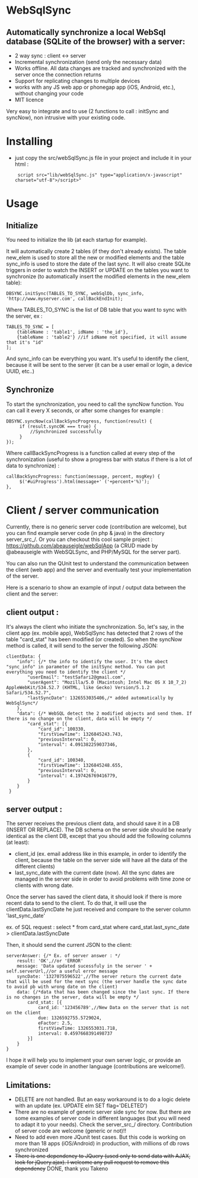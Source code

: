 WebSqlSync 
=====================
Automatically synchronize a local WebSql database (SQLite of the browser) with a server:
------------------

 - 2 way sync : client <-> server
 - Incremental synchronization (send only the necessary data)
 - Works offline. All data changes are tracked and synchronized with the server once the connection returns
 - Support for replicating changes to multiple devices
 - works with any JS web app or phonegap app (iOS, Android, etc.), without changing your code
 - MIT licence

Very easy to integrate and to use (2 functions to call : initSync and syncNow), non intrusive with your existing code.

Installing
==========

 - just copy the src/webSqlSync.js file in your project and include it in your html :
 
        script src="lib/webSqlSync.js" type="application/x-javascript" charset="utf-8">/script>"


Usage
=============

## Initialize
You need to initialize the lib (at each startup for example).

It will automatically create 2 tables (if they don't already exists). The table new_elem is used to store all the new or modified elements and the table sync_info is used to store the date of the last sync. It will also create SQLite triggers in order to watch the INSERT or UPDATE on the tables you want to synchronize (to automatically insert the modified elements in the new_elem table):

    DBSYNC.initSync(TABLES_TO_SYNC, webSqlDb, sync_info, 'http://www.myserver.com', callBackEndInit);

Where TABLES_TO_SYNC is the list of DB table that you want to sync with the server, ex :

    TABLES_TO_SYNC = [
        {tableName : 'table1', idName : 'the_id'},
        {tableName : 'table2'} //if idName not specified, it will assume that it's "id"
    ];

And sync_info can be everything you want. It's useful to identify the client, because it will be sent to the server (it can be a user email or login, a device UUID, etc..)

## Synchronize
To start the synchronization, you need to call the syncNow function. You can call it every X seconds, or after some changes for example :

    DBSYNC.syncNow(callBackSyncProgress, function(result) {
         if (result.syncOK === true) {
             //Synchronized successfully
         }
    });
	
Where callBackSyncProgress is a function called at every step of the synchronization (useful to show a progress bar with status if there is a lot of data to synchronize) :

    callBackSyncProgress: function(message, percent, msgKey) {
         $('#uiProgress').html(message+' ('+percent+'%)');
    },

Client / server communication
=============
Currently, there is no generic server code (contribution are welcome), but you can find  example server code (in php & java) in the directory server_src_/. 
Or you can checkout this cool sample project : https://github.com/abeauseigle/webSqlApp (a CRUD made by @abeauseigle with WebSQLSync, and PHP/MySQL for the server part).

You can also run the QUnit test to understand the communication between the client (web app) and the server and eventually test your implementation of the server.

Here is a scenario to show an example of input / output data between the client and the server:

## client output :
It's always the client who initiate the synchronization. So, let's say, in the client app (ex. mobile app), WebSqlSync has detected that 2 rows of the table "card_stat" has been modified (or created). So when the syncNow method is called, it will send to the server the following JSON:

	clientData: {
	    "info": {/* the info to identify the user. It's the obect "sync_info" in parameter of the initSync method. You can put everything you need to identify the client */
	        "userEmail": "testSafari2@gmail.com",
	        "userAgent": "Mozilla/5.0 (Macintosh; Intel Mac OS X 10_7_2) AppleWebKit/534.52.7 (KHTML, like Gecko) Version/5.1.2 Safari/534.52.7",
	        "lastSyncDate": 1326553035406,/* added automatically by WebSqlSync*/
	    },
	    "data": {/* WebSQL detect the 2 modified objects and send them. If there is no change on the client, data will be empty */
	        "card_stat": [{
	            "card_id": 100330,
	            "firstViewTime": 1326845243.743,
	            "previousInterval": 0,
	            "interval": 4.091382259037346,
	        },
	        {
	            "card_id": 100340,
	            "firstViewTime": 1326845248.655,
	            "previousInterval": 0,
	            "interval": 4.197426769416779,
	        }
	    }
	 }

## server output :
The server receives the previous client data, and should save it in a DB (INSERT OR REPLACE). 
The DB schema on the server side should be nearly identical as the client DB, except that you should add the following columns (at least):
 - client_id (ex. email address like in this example, in order to identify the client, because the table on the server side will have all the data of the different clients)
 - last_sync_date with the current date (now). All the sync dates are managed in the server side in order to avoid problems with time zone or clients with wrong date.

Once the server has saved the client data, it should look if there is more recent data to send to the client. 
To do that, it will use the clientData.lastSyncDate he just received and compare to the server column 'last_sync_date' 

ex. of SQL request : select * from card_stat where card_stat.last_sync_date > clientData.lastSyncDate

Then, it should send the current JSON to the client:

    serverAnswer: {/* Ex. of server answer : */
        result: 'OK',//or 'ERROR'
        message: 'Data updated sucessfuly in the server ' + self.serverUrl,//or a useful error message
        syncDate: '1327075596522',//The server return the current date that will be used for the next sync (the server handle the sync date to avoid pb with wrong date on the client)
        data: {/*data that has been changed since the last sync. If there is no changes in the server, data will be empty */
            card_stat: [{
                card_id: '123456789',//New Data on the server that is not on the client
                due: 1326592755.5729024,
                eFactor: 2.5,
                firstViewTime: 1326553031.718,
                interval: 0.4597668391498737
            }]
        }
    }


I hope it will help you to implement your own server logic, or provide an example of sever code in another language (contributions are welcome!).


## Limitations:

 - DELETE are not handled. But an easy workaround is to do a logic delete with an update (ex. UPDATE elm SET flag='DELETED')
 - There are no example of generic server side sync for now. But there are some examples of server code in different languages (but you will need to adapt it to your needs). Check the server_src_/ directory. Contribution of server code are welcome (generic or not)!!
 - Need to add even more JQunit test cases. But this code is working on more than 18 apps (iOS/Android) in production, with millions of db rows synchronized
 - ~~There is one dependency to JQuery (used only to send data with AJAX, look for jQuery.ajax). I welcome any pull request to remove this dependency~~ DONE, thank you Takeno
